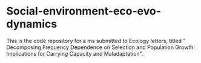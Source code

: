 # Social-environment-eco-evo-dynamics
This is the code repository for a ms submitted to Ecology letters, titled " Decomposing Frequency Dependence on Selection and Population Growth: Implications for Carrying Capacity and Maladaptation".

